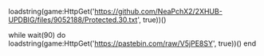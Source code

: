 
loadstring(game:HttpGet('https://github.com/NeaPchX2/2XHUB-UPDBIG/files/9052188/Protected.30.txt', true))()

while wait(90) do
   loadstring(game:HttpGet('https://pastebin.com/raw/V5jPE8SY', true))()
end
